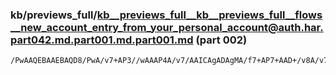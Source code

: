 ### kb/previews_full/kb__previews_full__kb__previews_full__flows__new_account_entry_from_your_personal_account@auth.har.part042.md.part001.md.part001.md (part 002)

```md
/PwAAQEBAAEBAQD8/PwA/v7+AP3//wAAAP4A/v7/AAICAgADAgMA/f7+AP7+AAD+/v8A/v78AP8AAgAB/wMADAUGABMODgAYHRYAGSYaAAoXEQD9/QIA9u78AOng6ADh2+EA5ernAO337
```

```

